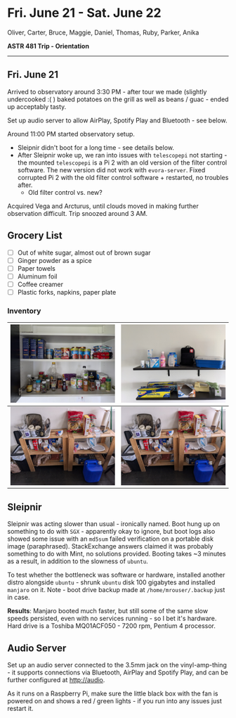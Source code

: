 # Fri. June 21 - Sat. June 22

Oliver, Carter, Bruce, Maggie, Daniel, Thomas, Ruby, Parker, Anika

**ASTR 481 Trip - Orientation**

---

## Fri. June 21

Arrived to observatory around 3:30 PM - after tour we made (slightly undercooked :( ) baked potatoes on the grill as well as beans / guac - ended up acceptably tasty.

Set up audio server to allow AirPlay, Spotify Play and Bluetooth - see below.

Around 11:00 PM started observatory setup.

- Sleipnir didn't boot for a long time - see details below. 
- After Sleipnir woke up, we ran into issues with `telescopepi` not starting - the mounted `telescopepi` is a Pi 2 with an old version of the filter control software. The new version did not work with `evora-server`. Fixed corrupted Pi 2 with the old filter control software + restarted, no troubles after.
	- Old filter control vs. new?

Acquired Vega and Arcturus, until clouds moved in making further observation difficult. Trip snoozed around 3 AM. 

## Grocery List

- [ ] Out of white sugar, almost out of brown sugar
- [ ] Ginger powder as a spice
- [ ] Paper towels
- [ ] Aluminum foil
- [ ] Coffee creamer
- [ ] Plastic forks, napkins, paper plate

### Inventory 

| ![](images/PXL_20240622_171618561.jpg) | ![](images/PXL_20240622_171629250.jpg) |
| -------------------------------------- | -------------------------------------- |
| ![](images/PXL_20240622_171635003.jpg) | ![](images/PXL_20240622_171635003.jpg) |
## Sleipnir

Sleipnir was acting slower than usual - ironically named. Boot hung up on something to do with `SGX` - apparently okay to ignore, but boot logs also showed some issue with an `md5sum` failed verification on a portable disk image (paraphrased). StackExchange answers claimed it was probably something to do with Mint, no solutions provided. Booting takes ~3 minutes as a result, in addition to the slowness of `ubuntu`. 

To test whether the bottleneck was software or hardware, installed another distro alongside `ubuntu` - shrunk `ubuntu` disk 100 gigabytes and installed `manjaro` on it. Note - boot drive backup made at `/home/mrouser/.backup` just in case.

**Results**: Manjaro booted much faster, but still some of the same slow speeds persisted, even with no services running - so I bet it's hardware. Hard drive is a Toshiba MQ01ACF050 - 7200 rpm, Pentium 4 processor.

## Audio Server

Set up an audio server connected to the 3.5mm jack on the vinyl-amp-thing - it supports connections via Bluetooth, AirPlay and Spotify Play, and can be further configured at [http://audio](http://audio). 

As it runs on a Raspberry Pi, make sure the little black box with the fan is powered on and shows a red / green lights - if you run into any issues just restart it. 